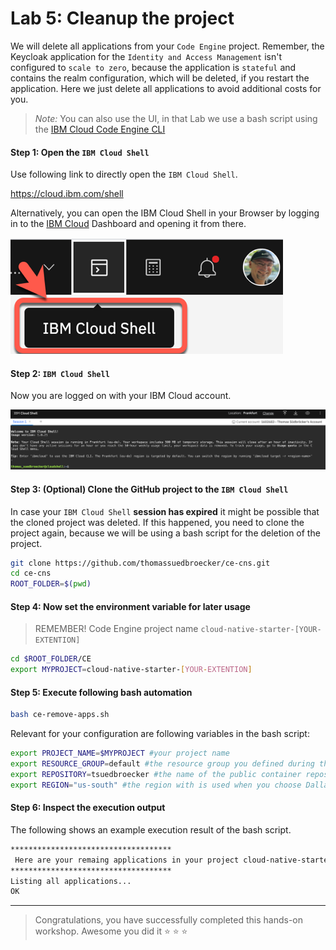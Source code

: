# Lab 5: Cleanup the project

We will delete all applications from your `Code Engine` project.
Remember, the Keycloak application for the `Identity and Access Management` isn't configured to `scale to zero`, because the application is `stateful` and contains the realm configuration, which will be deleted, if you restart the application.
Here we just delete all applications to avoid additional costs for you. 

> _Note:_ You can also use the UI, in that Lab we use a bash script using the [IBM Cloud Code Engine CLI](https://cloud.ibm.com/docs/codeengine?topic=codeengine-cli)

#### Step 1: Open the `IBM Cloud Shell`

Use following link to directly open the `IBM Cloud Shell`.

<https://cloud.ibm.com/shell>

Alternatively, you can open the IBM Cloud Shell in your Browser by logging in to the [IBM Cloud](https://cloud.ibm.com) Dashboard and opening it from there.

![](images/cns-ce-cloud-shell-01.png)


#### Step 2: `IBM Cloud Shell`

Now you are logged on with your IBM Cloud account.

![](images/cns-ce-cloud-shell-02.png)

#### Step 3: (Optional) Clone the GitHub project to the `IBM Cloud Shell` 

In case your `IBM Cloud Shell` **session has expired** it might be possible that the cloned project was deleted.
If this happened, you need to clone the project again, because we will be using a bash script for the deletion of the project.

```sh
git clone https://github.com/thomassuedbroecker/ce-cns.git
cd ce-cns
ROOT_FOLDER=$(pwd)
```

#### Step 4: Now set the environment variable for later usage

> REMEMBER! Code Engine project name `cloud-native-starter-[YOUR-EXTENTION]`

```sh
cd $ROOT_FOLDER/CE
export MYPROJECT=cloud-native-starter-[YOUR-EXTENTION]
```

#### Step 5: Execute following bash automation

```sh
bash ce-remove-apps.sh
```

Relevant for your configuration are following variables in the bash script:

```sh
export PROJECT_NAME=$MYPROJECT #your project name
export RESOURCE_GROUP=default #the resource group you defined during the creation of the project
export REPOSITORY=tsuedbroecker #the name of the public container repository on Quay
export REGION="us-south" #the region with is used when you choose Dallas as location during the creation of the project
```

#### Step 6: Inspect the execution output

The following shows an example execution result of the bash script.

```sh
************************************
 Here are your remaing applications in your project cloud-native-starter-tsuedbro
************************************
Listing all applications...
OK
```

---

> Congratulations, you have successfully completed this hands-on workshop. Awesome you did it :star:  :star: :star: